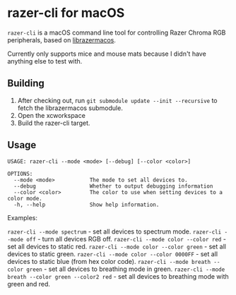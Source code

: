 # razer-cli for macOS

`razer-cli` is a macOS command line tool for controlling Razer Chroma RGB peripherals, based on [librazermacos](https://github.com/1kc/librazermacos).

Currently only supports mice and mouse mats because I didn't have anything else to test with.

## Building

1. After checking out, run `git submodule update --init --recursive` to fetch the librazermacos submodule.
2. Open the xcworkspace
3. Build the razer-cli target.

## Usage

```
USAGE: razer-cli --mode <mode> [--debug] [--color <color>]

OPTIONS:
  --mode <mode>           The mode to set all devices to.
  --debug                 Whether to output debugging information
  --color <color>         The color to use when setting devices to a color mode.
  -h, --help              Show help information.
```

Examples:

`razer-cli --mode spectrum` - set all devices to spectrum mode.
`razer-cli --mode off` - turn all devices RGB off.
`razer-cli --mode color --color red` - set all devices to static red.
`razer-cli --mode color --color green` - set all devices to static green.
`razer-cli --mode color --color 0000FF` - set all devices to static blue (from hex color code).
`razer-cli --mode breath --color green` - set all devices to breathing mode in green.
`razer-cli --mode breath --color green --color2 red` - set all devices to breathing mode with green and red.